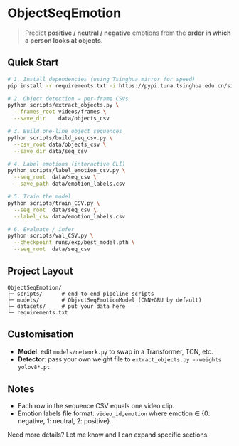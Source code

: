# ObjectSeqEmotion

> Predict **positive / neutral / negative** emotions from the **order in which a person looks at objects**.

## Quick Start

```bash
# 1. Install dependencies (using Tsinghua mirror for speed)
pip install -r requirements.txt -i https://pypi.tuna.tsinghua.edu.cn/simple

# 2. Object detection → per‑frame CSVs
python scripts/extract_objects.py \
  --frames_root videos/frames \
  --save_dir    data/objects_csv

# 3. Build one‑line object sequences
python scripts/build_seq_csv.py \
  --csv_root data/objects_csv \
  --save_dir data/seq_csv

# 4. Label emotions (interactive CLI)
python scripts/label_emotion_csv.py \
  --seq_root  data/seq_csv \
  --save_path data/emotion_labels.csv

# 5. Train the model
python scripts/train_CSV.py \
  --seq_root  data/seq_csv \
  --label_csv data/emotion_labels.csv

# 6. Evaluate / infer
python scripts/val_CSV.py \
  --checkpoint runs/exp/best_model.pth \
  --seq_root  data/seq_csv
```

## Project Layout

```
ObjectSeqEmotion/
├─ scripts/      # end‑to‑end pipeline scripts
├─ models/       # ObjectSeqEmotionModel (CNN+GRU by default)
├─ datasets/     # put your data here
└─ requirements.txt
```

## Customisation

* **Model**: edit `models/network.py` to swap in a Transformer, TCN, etc.
* **Detector**: pass your own weight file to `extract_objects.py --weights yolov8*.pt`.

## Notes

* Each row in the sequence CSV equals one video clip.
* Emotion labels file format: `video_id,emotion` where emotion ∈ {0: negative, 1: neutral, 2: positive}.

Need more details? Let me know and I can expand specific sections.
